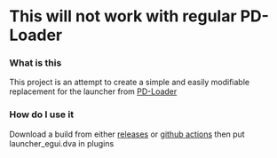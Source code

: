 # This will not work with regular PD-Loader

### What is this

This project is an attempt to create a simple and easily modifiable replacement for the launcher from [PD-Loader](https://github.com/PDModdingCommunity/PD-Loader)

### How do I use it

Download a build from either [releases](https://github.com/BroGamer4256/launcher-egui/releases) or [github actions](https://github.com/BroGamer4256/launcher-egui/actions) then put launcher_egui.dva in plugins
